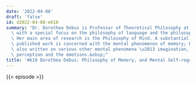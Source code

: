 ```yaml
---
date: '2022-04-08'
draft: 'false'
id: d2022-04-08-e610
summary: "Dr. Dorothea Debus is Professor of Theoretical Philosophy at Konstanz University,\
  \ with a special focus on the philosophy of language and the philosophy of mind.\
  \ Her main area of research is the Philosophy of Mind. A substantial part of her\
  \ published work is concerned with the mental phenomenon of memory; but she has\
  \ also written on various other mental phenomena \u2013 imagination, attention,\
  \ perception and the emotions.&nbsp;"
title: '#610 Dorothea Debus: Philosophy of Memory, and Mental Self-regulation'
---
```

{{< episode >}}
